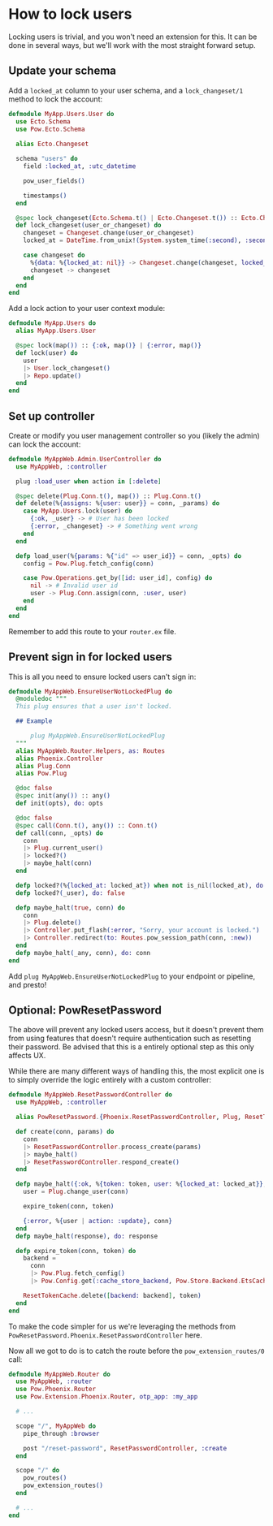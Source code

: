 # How to lock users

Locking users is trivial, and you won't need an extension for this. It can be done in several ways, but we'll work with the most straight forward setup.

## Update your schema

Add a `locked_at` column to your user schema, and a `lock_changeset/1` method to lock the account:

```elixir
defmodule MyApp.Users.User do
  use Ecto.Schema
  use Pow.Ecto.Schema
  
  alias Ecto.Changeset

  schema "users" do
    field :locked_at, :utc_datetime

    pow_user_fields()

    timestamps()
  end

  @spec lock_changeset(Ecto.Schema.t() | Ecto.Changeset.t()) :: Ecto.Changeset.t()
  def lock_changeset(user_or_changeset) do
    changeset = Changeset.change(user_or_changeset)
    locked_at = DateTime.from_unix!(System.system_time(:second), :second)

    case changeset do
      %{data: %{locked_at: nil}} -> Changeset.change(changeset, locked_at: locked_at)
      changeset -> changeset
    end
  end
end
```

Add a lock action to your user context module:

```elixir
defmodule MyApp.Users do
  alias MyApp.Users.User

  @spec lock(map()) :: {:ok, map()} | {:error, map()}
  def lock(user) do
    user
    |> User.lock_changeset()
    |> Repo.update()
  end
end
```

## Set up controller

Create or modify you user management controller so you (likely the admin) can lock the account:

```elixir
defmodule MyAppWeb.Admin.UserController do
  use MyAppWeb, :controller

  plug :load_user when action in [:delete]

  @spec delete(Plug.Conn.t(), map()) :: Plug.Conn.t()
  def delete(%{assigns: %{user: user}} = conn, _params) do
    case MyApp.Users.lock(user) do
      {:ok, _user} -> # User has been locked
      {:error, _changeset} -> # Something went wrong
    end
  end

  defp load_user(%{params: %{"id" => user_id}} = conn, _opts) do
    config = Pow.Plug.fetch_config(conn)

    case Pow.Operations.get_by([id: user_id], config) do
      nil -> # Invalid user id
      user -> Plug.Conn.assign(conn, :user, user)
    end
  end
end
```

Remember to add this route to your `router.ex` file.

## Prevent sign in for locked users

This is all you need to ensure locked users can't sign in:

```elixir
defmodule MyAppWeb.EnsureUserNotLockedPlug do
  @moduledoc """
  This plug ensures that a user isn't locked.

  ## Example

      plug MyAppWeb.EnsureUserNotLockedPlug
  """
  alias MyAppWeb.Router.Helpers, as: Routes
  alias Phoenix.Controller
  alias Plug.Conn
  alias Pow.Plug

  @doc false
  @spec init(any()) :: any()
  def init(opts), do: opts

  @doc false
  @spec call(Conn.t(), any()) :: Conn.t()
  def call(conn, _opts) do
    conn
    |> Plug.current_user()
    |> locked?()
    |> maybe_halt(conn)
  end

  defp locked?(%{locked_at: locked_at}) when not is_nil(locked_at), do: true
  defp locked?(_user), do: false

  defp maybe_halt(true, conn) do
    conn
    |> Plug.delete()
    |> Controller.put_flash(:error, "Sorry, your account is locked.")
    |> Controller.redirect(to: Routes.pow_session_path(conn, :new))
  end
  defp maybe_halt(_any, conn), do: conn
end
```

Add `plug MyAppWeb.EnsureUserNotLockedPlug` to your endpoint or pipeline, and presto!

## Optional: PowResetPassword

The above will prevent any locked users access, but it doesn't prevent them from using features that doesn't require authentication such as resetting their password. Be advised that this is a entirely optional step as this only affects UX.

While there are many different ways of handling this, the most explicit one is to simply override the logic entirely with a custom controller:

```elixir
defmodule MyAppWeb.ResetPasswordController do
  use MyAppWeb, :controller

  alias PowResetPassword.{Phoenix.ResetPasswordController, Plug, ResetTokenCache}

  def create(conn, params) do
    conn
    |> ResetPasswordController.process_create(params)
    |> maybe_halt()
    |> ResetPasswordController.respond_create()
  end

  defp maybe_halt({:ok, %{token: token, user: %{locked_at: locked_at}}, conn}) when not is_nil(locked_at) do
    user = Plug.change_user(conn)

    expire_token(conn, token)

    {:error, %{user | action: :update}, conn}
  end
  defp maybe_halt(response), do: response

  defp expire_token(conn, token) do
    backend =
      conn
      |> Pow.Plug.fetch_config()
      |> Pow.Config.get(:cache_store_backend, Pow.Store.Backend.EtsCache)

    ResetTokenCache.delete([backend: backend], token)
  end
end
```

To make the code simpler for us we're leveraging the methods from `PowResetPassword.Phoenix.ResetPasswordController` here.

Now all we got to do is to catch the route before the `pow_extension_routes/0` call:

```elixir
defmodule MyAppWeb.Router do
  use MyAppWeb, :router
  use Pow.Phoenix.Router
  use Pow.Extension.Phoenix.Router, otp_app: :my_app

  # ...

  scope "/", MyAppWeb do
    pipe_through :browser

    post "/reset-password", ResetPasswordController, :create
  end

  scope "/" do
    pow_routes()
    pow_extension_routes()
  end

  # ...
end
```